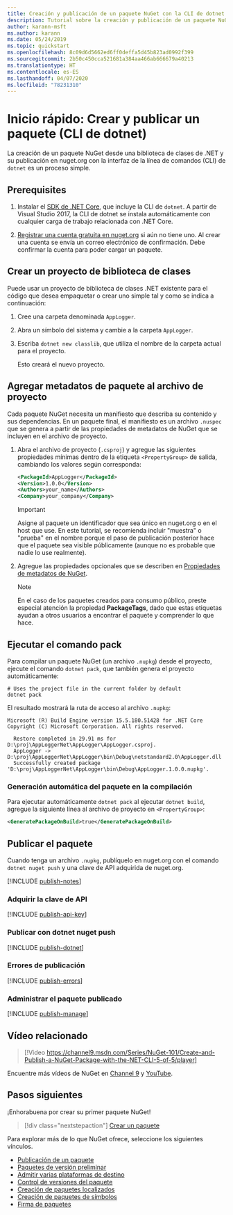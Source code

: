```yaml
---
title: Creación y publicación de un paquete NuGet con la CLI de dotnet
description: Tutorial sobre la creación y publicación de un paquete NuGet mediante la CLI de NuGet. NET con la CLI de .NET Core (dotnet).
author: karann-msft
ms.author: karann
ms.date: 05/24/2019
ms.topic: quickstart
ms.openlocfilehash: 8c09d6d5662ed6ff0deffa5d45b823ad0992f399
ms.sourcegitcommit: 2b50c450cca521681a384aa466ab666679a40213
ms.translationtype: HT
ms.contentlocale: es-ES
ms.lasthandoff: 04/07/2020
ms.locfileid: "78231310"
---
```

# <a name="quickstart-create-and-publish-a-package-dotnet-cli"></a>Inicio rápido: Crear y publicar un paquete (CLI de dotnet)

La creación de un paquete NuGet desde una biblioteca de clases de .NET y su publicación en nuget.org con la interfaz de la línea de comandos (CLI) de `dotnet` es un proceso simple.

## <a name="prerequisites"></a>Prerequisites

1. Instalar el [SDK de .NET Core](https://www.microsoft.com/net/download/), que incluye la CLI de `dotnet`. A partir de Visual Studio 2017, la CLI de dotnet se instala automáticamente con cualquier carga de trabajo relacionada con .NET Core.

1. [Registrar una cuenta gratuita en nuget.org](https://www.nuget.org/users/account/LogOn?returnUrl=%2F) si aún no tiene uno. Al crear una cuenta se envía un correo electrónico de confirmación. Debe confirmar la cuenta para poder cargar un paquete.

## <a name="create-a-class-library-project"></a>Crear un proyecto de biblioteca de clases

Puede usar un proyecto de biblioteca de clases .NET existente para el código que desea empaquetar o crear uno simple tal y como se indica a continuación:

1. Cree una carpeta denominada `AppLogger`.

1. Abra un símbolo del sistema y cambie a la carpeta `AppLogger`.

1. Escriba `dotnet new classlib`, que utiliza el nombre de la carpeta actual para el proyecto.

   Esto creará el nuevo proyecto.

## <a name="add-package-metadata-to-the-project-file"></a>Agregar metadatos de paquete al archivo de proyecto

Cada paquete NuGet necesita un manifiesto que describa su contenido y sus dependencias. En un paquete final, el manifiesto es un archivo `.nuspec` que se genera a partir de las propiedades de metadatos de NuGet que se incluyen en el archivo de proyecto.

1. Abra el archivo de proyecto (`.csproj`) y agregue las siguientes propiedades mínimas dentro de la etiqueta `<PropertyGroup>` de salida, cambiando los valores según corresponda:

    ```xml
    <PackageId>AppLogger</PackageId>
    <Version>1.0.0</Version>
    <Authors>your_name</Authors>
    <Company>your_company</Company>
    ```

    > [!Important]
    > Asigne al paquete un identificador que sea único en nuget.org o en el host que use. En este tutorial, se recomienda incluir "muestra" o "prueba" en el nombre porque el paso de publicación posterior hace que el paquete sea visible públicamente (aunque no es probable que nadie lo use realmente).

1. Agregue las propiedades opcionales que se describen en [Propiedades de metadatos de NuGet](/dotnet/core/tools/csproj#nuget-metadata-properties).

    > [!Note]
    > En el caso de los paquetes creados para consumo público, preste especial atención la propiedad **PackageTags**, dado que estas etiquetas ayudan a otros usuarios a encontrar el paquete y comprender lo que hace.

## <a name="run-the-pack-command"></a>Ejecutar el comando pack

Para compilar un paquete NuGet (un archivo `.nupkg`) desde el proyecto, ejecute el comando `dotnet pack`, que también genera el proyecto automáticamente:

```dotnetcli
# Uses the project file in the current folder by default
dotnet pack
```

El resultado mostrará la ruta de acceso al archivo `.nupkg`:

```output
Microsoft (R) Build Engine version 15.5.180.51428 for .NET Core
Copyright (C) Microsoft Corporation. All rights reserved.

  Restore completed in 29.91 ms for D:\proj\AppLoggerNet\AppLogger\AppLogger.csproj.
  AppLogger -> D:\proj\AppLoggerNet\AppLogger\bin\Debug\netstandard2.0\AppLogger.dll
  Successfully created package 'D:\proj\AppLoggerNet\AppLogger\bin\Debug\AppLogger.1.0.0.nupkg'.
```

### <a name="automatically-generate-package-on-build"></a>Generación automática del paquete en la compilación

Para ejecutar automáticamente `dotnet pack` al ejecutar `dotnet build`, agregue la siguiente línea al archivo de proyecto en `<PropertyGroup>`:

```xml
<GeneratePackageOnBuild>true</GeneratePackageOnBuild>
```

## <a name="publish-the-package"></a>Publicar el paquete

Cuando tenga un archivo `.nupkg`, publíquelo en nuget.org con el comando `dotnet nuget push` y una clave de API adquirida de nuget.org.

[!INCLUDE [publish-notes](includes/publish-notes.md)]

### <a name="acquire-your-api-key"></a>Adquirir la clave de API

[!INCLUDE [publish-api-key](includes/publish-api-key.md)]

### <a name="publish-with-dotnet-nuget-push"></a>Publicar con dotnet nuget push

[!INCLUDE [publish-dotnet](includes/publish-dotnet.md)]

### <a name="publish-errors"></a>Errores de publicación

[!INCLUDE [publish-errors](includes/publish-errors.md)]

### <a name="manage-the-published-package"></a>Administrar el paquete publicado

[!INCLUDE [publish-manage](includes/publish-manage.md)]

## <a name="related-video"></a>Vídeo relacionado

> [!Video https://channel9.msdn.com/Series/NuGet-101/Create-and-Publish-a-NuGet-Package-with-the-NET-CLI-5-of-5/player]

Encuentre más vídeos de NuGet en [Channel 9](https://channel9.msdn.com/Series/NuGet-101) y [YouTube](https://www.youtube.com/playlist?list=PLdo4fOcmZ0oVLvfkFk8O9h6v2Dcdh2bh_).

## <a name="next-steps"></a>Pasos siguientes

¡Enhorabuena por crear su primer paquete NuGet!

> [!div class="nextstepaction"]
> [Crear un paquete](../create-packages/creating-a-package-dotnet-cli.md)

Para explorar más de lo que NuGet ofrece, seleccione los siguientes vínculos.

- [Publicación de un paquete](../nuget-org/publish-a-package.md)
- [Paquetes de versión preliminar](../create-packages/Prerelease-Packages.md)
- [Admitir varias plataformas de destino](../create-packages/multiple-target-frameworks-project-file.md)
- [Control de versiones del paquete](../concepts/package-versioning.md)
- [Creación de paquetes localizados](../create-packages/creating-localized-packages.md)
- [Creación de paquetes de símbolos](../create-packages/symbol-packages-snupkg.md)
- [Firma de paquetes](../create-packages/Sign-a-package.md)
